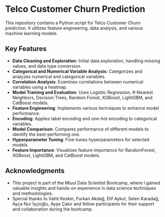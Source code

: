 # Telco Customer Churn Prediction

This repository contains a Python script for Telco Customer Churn prediction. It utilizes feature engineering, data analysis, and various machine learning models.
## Key Features
- **Data Cleaning and Exploration**: Initial data exploration, handling missing values, and data type conversion.
- **Categorical and Numerical Variable Analysis**: Categorizes and analyzes numerical and categorical variables.
- **Correlation Analysis**: Examines correlations between numerical variables using a heatmap.
- **Model Training and Evaluation**: Uses Logistic Regression, K-Nearest Neighbors, Decision Trees, Random Forest, XGBoost, LightGBM, and CatBoost models.
- **Feature Engineering**: Implements various techniques to enhance model performance.
- **Encoding**: Applies label encoding and one-hot encoding to categorical variables.
- **Model Comparison**: Compares performance of different models to identify the best-performing one.
- **Hyperparameter Tuning**: Fine-tunes hyperparameters for selected models.
- **Feature Importance**: Visualizes feature importance for RandomForest, XGBoost, LightGBM, and CatBoost models.



## Acknowledgments

- This project is part of the Miuul Data Scientist Bootcamp, where I gained valuable insights and hands-on experience in data science techniques and methodologies.
- Special thanks to Vahit Keskin, Furkan Akdağ, Elif Aykut, Selen Karadağ, Ayça Nur İşçioğlu, Ayşe Çakır  and fellow participants for their support and collaboration during the bootcamp.


